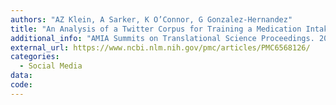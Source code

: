 ```yaml
---
authors: "AZ Klein, A Sarker, K O’Connor, G Gonzalez-Hernandez"
title: "An Analysis of a Twitter Corpus for Training a Medication Intake Classifier."
additional_info: "AMIA Summits on Translational Science Proceedings. 2019. 102–106. PMID: 31258961"
external_url: https://www.ncbi.nlm.nih.gov/pmc/articles/PMC6568126/
categories:
  - Social Media 
data:
code:
---
```


